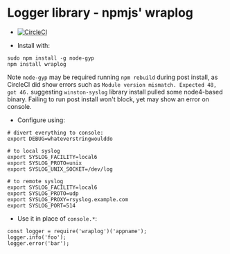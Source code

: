 # Logger library - npmjs' wraplog

 * [![CircleCI](https://circleci.com/gh/faust64/logger.svg?style=svg)](https://circleci.com/gh/faust64/logger)

 * Install with:

```
sudo npm install -g node-gyp
npm install wraplog
```

Note `node-gyp` may be required running `npm rebuild` during post install, as
CircleCI did show errors such as `Module version mismatch. Expected 48, got 46.`
suggesting `winston-syslog` library install pulled some node4-based binary.
Failing to run post install won't block, yet may show an error on console.

 * Configure using:

```
# divert everything to console:
export DEBUG=whateverstringwoulddo

# to local syslog
export SYSLOG_FACILITY=local6
export SYSLOG_PROTO=unix
export SYSLOG_UNIX_SOCKET=/dev/log

# to remote syslog
export SYSLOG_FACILITY=local6
export SYSLOG_PROTO=udp
export SYSLOG_PROXY=rsyslog.example.com
export SYSLOG_PORT=514
```

 * Use it in place of `console.*`:

```
const logger = require('wraplog')('appname');
logger.info('foo');
logger.error('bar');
```
